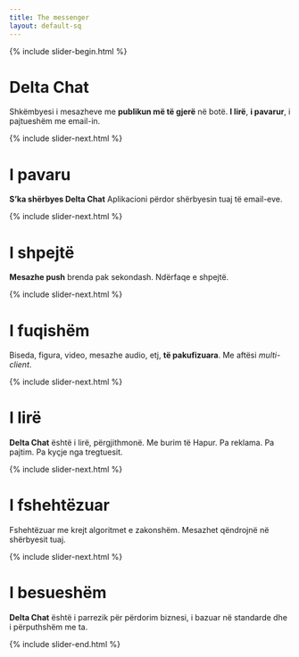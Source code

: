 ```yaml
---
title: The messenger
layout: default-sq
---
```



{% include slider-begin.html %}

# Delta Chat
Shkëmbyesi i mesazheve me **publikun më të gjerë** në botë. **I lirë**, **i pavarur**, i pajtueshëm me email-in.

{% include slider-next.html %}

# I pavaru
**S’ka shërbyes Delta Chat** Aplikacioni përdor shërbyesin tuaj të email-eve.

{% include slider-next.html %}

# I shpejtë
**Mesazhe push** brenda pak sekondash. Ndërfaqe e shpejtë.

{% include slider-next.html %}

# I fuqishëm
Biseda, figura, video, mesazhe audio, etj, **të pakufizuara**. Me aftësi _multi-client_.

{% include slider-next.html %}

# I lirë
**Delta Chat** është i lirë, përgjithmonë. Me burim të Hapur. Pa reklama. Pa pajtim. Pa kyçje nga tregtuesit.

{% include slider-next.html %}

# I fshehtëzuar
Fshehtëzuar me krejt algoritmet e zakonshëm. Mesazhet qëndrojnë në shërbyesit tuaj.

{% include slider-next.html %}

# I besueshëm
**Delta Chat** është i parrezik për përdorim biznesi, i bazuar në standarde dhe i përputhshëm me ta.

{% include slider-end.html %}


